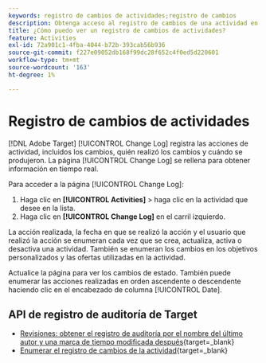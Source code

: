 ```yaml
---
keywords: registro de cambios de actividades;registro de cambios
description: Obtenga acceso al registro de cambios de una actividad en Adobe [!DNL Target] para ver un registro de quién modificó las actividades y cuándo se produjeron los cambios.
title: ¿Cómo puedo ver un registro de cambios de actividades?
feature: Activities
exl-id: 72a901c1-4fba-4044-b72b-393cab56b936
source-git-commit: f227e09052db168f99dc28f652c4f0ed5d220601
workflow-type: tm+mt
source-wordcount: '163'
ht-degree: 1%

---
```


# Registro de cambios de actividades

[!DNL Adobe Target] [!UICONTROL Change Log] registra las acciones de actividad, incluidos los cambios, quién realizó los cambios y cuándo se produjeron. La página [!UICONTROL Change Log] se rellena para obtener información en tiempo real.

Para acceder a la página [!UICONTROL Change Log]:

1. Haga clic en **[!UICONTROL Activities]** > haga clic en la actividad que desee en la lista.
1. Haga clic en **[!UICONTROL Change Log]** en el carril izquierdo.

La acción realizada, la fecha en que se realizó la acción y el usuario que realizó la acción se enumeran cada vez que se crea, actualiza, activa o desactiva una actividad. También se enumeran los cambios en los objetivos personalizados y las ofertas utilizadas en la actividad.

Actualice la página para ver los cambios de estado. También puede enumerar las acciones realizadas en orden ascendente o descendente haciendo clic en el encabezado de columna [!UICONTROL Date].

## API de registro de auditoría de Target

* [Revisiones: obtener el registro de auditoría por el nombre del último autor y una marca de tiempo modificada después](https://developer.adobe.com/target/administer/admin-api/#tag/Revisions){target=_blank}
* [Enumerar el registro de cambios de la actividad](https://developer.adobe.com/target/administer/admin-api/#tag/Activities/operation/getChangelog){target=_blank}



